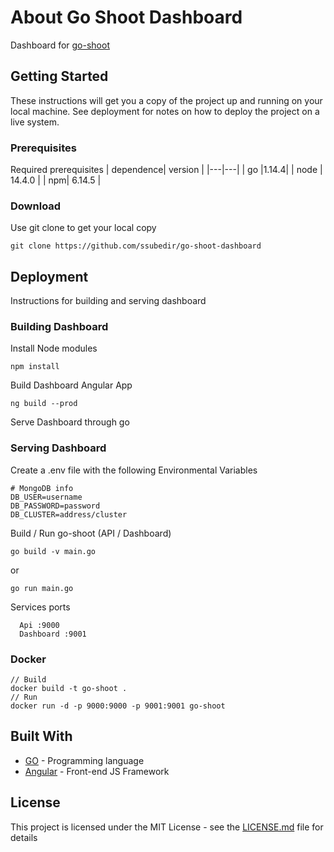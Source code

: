 # About Go Shoot Dashboard
Dashboard for [go-shoot](https://github.com/ssubedir/go-shoot)

## Getting Started

These instructions will get you a copy of the project up and running on your local machine. See deployment for notes on how to deploy the project on a live system.

### Prerequisites
Required prerequisites
| dependence|  version | 
|---|---|
| go  |1.14.4|
| node | 14.4.0 |
| npm| 6.14.5  |


### Download

Use git clone to get your local copy 
```
git clone https://github.com/ssubedir/go-shoot-dashboard
```

## Deployment

Instructions for building and serving dashboard

### Building Dashboard

Install Node modules
```
npm install
```
Build Dashboard Angular App 
```
ng build --prod
```
Serve Dashboard through go

### Serving Dashboard

Create a .env file with the following Environmental Variables
```
# MongoDB info
DB_USER=username
DB_PASSWORD=password
DB_CLUSTER=address/cluster
```

Build / Run go-shoot (API / Dashboard)
```
go build -v main.go 
```
or
```
go run main.go 
```
Services ports
```
  Api :9000
  Dashboard :9001
```
### Docker

```
// Build
docker build -t go-shoot .
// Run
docker run -d -p 9000:9000 -p 9001:9001 go-shoot
```

## Built With

* [GO](https://golang.org/) - Programming language
* [Angular](https://angular.io/) - Front-end JS Framework

## License

This project is licensed under the MIT License - see the [LICENSE.md](https://github.com/ssubedir/go-shoot-dashboard/blob/master/LICENSE) file for details


